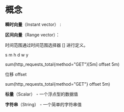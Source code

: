 # 概念

**瞬时向量**（Instant vector） :

**区间向量**（Range vector）：

&#x20;时间范围通过时间范围选择器 \[] 进行定义。&#x20;

s m h d w y&#x20;

sum(http\_requests\_total{method="GET"}\[5m] offset 5m)&#x20;

位移 offset

&#x20;sum(http\_requests\_total{method="GET"} offset 5m)

**标量**（Scalar） - 一个浮点型的数据值

**字符串**（String） - 一个简单的字符串值



